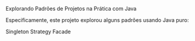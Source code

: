 Explorando Padrões de Projetos na Prática com Java

 Especificamente, este projeto explorou alguns padrões usando Java puro:

Singleton
Strategy
Facade